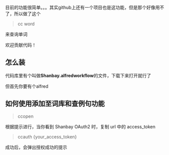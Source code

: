 目前的功能很简单。。。其实github上还有一个项目也是这功能，但是那个好像用不了，所以做了这个

> cc word

来查询单词

欢迎贡献代码！

## 怎么装

代码库里有个叫做**Shanbay.alfredworkflow**的文件，下载下来打开就行了

但首先你要有个alfred

## 如何使用添加至词库和查例句功能

> ccopen

根据提示进行，当你看到 Shanbay OAuth2 时，复制 url 中的 access\_token

> ccauth {your\_access\_token}

成功后，会弹出授权成功的提示
